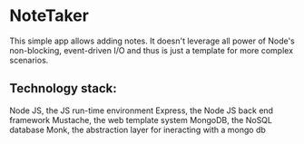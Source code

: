 # NoteTaker
This simple app allows adding notes.
It doesn't leverage all power of Node's non-blocking, event-driven I/O and thus is just a template for more complex scenarios. 

## Technology stack:
Node JS, the JS run-time environment
Express, the Node JS back end framework
Mustache, the web template system
MongoDB, the NoSQL database
Monk, the abstraction layer for ineracting with a mongo db
